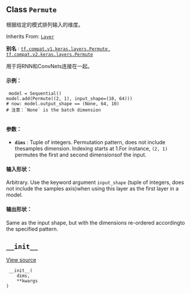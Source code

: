 

## Class  `Permute` 
根据给定的模式排列输入的维度。

Inherits From: [ `Layer` ](https://tensorflow.google.cn/api_docs/python/tf/keras/layers/Layer)

**别名** : [ `tf.compat.v1.keras.layers.Permute` ](/api_docs/python/tf/keras/layers/Permute), [ `tf.compat.v2.keras.layers.Permute` ](/api_docs/python/tf/keras/layers/Permute)

用于将RNN和ConvNets连接在一起。

#### 示例：


```
 model = Sequential()
model.add(Permute((2, 1), input_shape=(10, 64)))
# now: model.output_shape == (None, 64, 10)
# 注意：`None` is the batch dimension
 
```

#### 参数：
- **`dims`** : Tuple of integers. Permutation pattern, does not include thesamples dimension. Indexing starts at 1.For instance,  `(2, 1)`  permutes the first and second dimensionsof the input.


#### 输入形状：
Arbitrary. Use the keyword argument  `input_shape` (tuple of integers, does not include the samples axis)when using this layer as the first layer in a model.

#### 输出形状：
Same as the input shape, but with the dimensions re-ordered accordingto the specified pattern.

##  `__init__` 
[View source](https://github.com/tensorflow/tensorflow/blob/r2.0/tensorflow/python/keras/layers/core.py#L510-L518)

```
 __init__(
    dims,
    **kwargs
)
 
```

